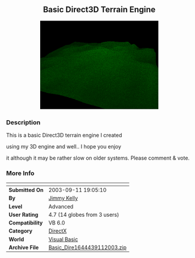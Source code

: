 ﻿<div align="center">

## Basic Direct3D Terrain Engine

<img src="PIC20039111927175601.gif">
</div>

### Description

This is a basic Direct3D terrain engine I created

using my 3D engine and well.. I hope you enjoy

it although it may be rather slow on older systems. Please comment & vote.
 
### More Info
 


<span>             |<span>
---                |---
**Submitted On**   |2003-09-11 19:05:10
**By**             |[Jimmy Kelly](https://github.com/Planet-Source-Code/PSCIndex/blob/master/ByAuthor/jimmy-kelly.md)
**Level**          |Advanced
**User Rating**    |4.7 (14 globes from 3 users)
**Compatibility**  |VB 6\.0
**Category**       |[DirectX](https://github.com/Planet-Source-Code/PSCIndex/blob/master/ByCategory/directx__1-44.md)
**World**          |[Visual Basic](https://github.com/Planet-Source-Code/PSCIndex/blob/master/ByWorld/visual-basic.md)
**Archive File**   |[Basic\_Dire1644439112003\.zip](https://github.com/Planet-Source-Code/jimmy-kelly-basic-direct3d-terrain-engine__1-48426/archive/master.zip)








